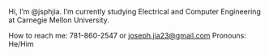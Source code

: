 Hi, I’m @jsphjia.
I’m currently studying Electrical and Computer Engineering at Carnegie Mellon University.

How to reach me: 781-860-2547 or joseph.jia23@gmail.com
Pronouns: He/Him

<!---
jsphjia/jsphjia is a ✨ special ✨ repository because its `README.md` (this file) appears on your GitHub profile.
You can click the Preview link to take a look at your changes.
--->
